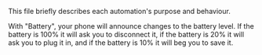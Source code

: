 This file briefly describes each automation's purpose and behaviour.

With "Battery", your phone will announce changes to the battery level. If the battery is 100% it will ask you to disconnect it, if the battery is 20% it will ask you to plug it in, and if the battery is 10% it will beg you to save it.
